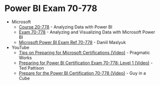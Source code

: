 # Power BI Exam 70-778

* Microsoft
  * [Course 20-778](https://www.microsoft.com/en-us/learning/course.aspx?cid=20778) - Analyzing Data with Power BI
  * [Exam 70-778](https://www.microsoft.com/en-us/learning/exam-70-778.aspx) - Analyzing and Visualizing Data with Microsoft Power BI
  * [Microsoft Power BI Exam Ref 70-778](https://amzn.to/2UIB1Tz) - Daniil Maslyuk
* YouTube
  * [Tips on Preparing for Microsoft Certifications (Video)](https://www.youtube.com/watch?v=Kf1IoZokm4g) - Pragmatic Works
  * [Preparing for Power BI Certification Exam 70-778: Level 1 (Video)](https://www.youtube.com/watch?v=CTgzCTFMNnk) - Ted Pattison
  * [Prepare for the Power BI Certification 70-778 (Video)](https://www.youtube.com/playlist?list=PLv2BtOtLblH1dQPV49Ni12olDcUoW-GEl) - Guy in a Cube
